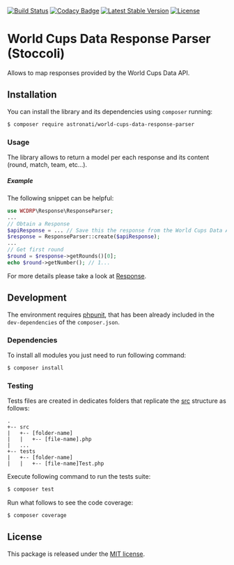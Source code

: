 [![Build Status](https://travis-ci.org/astronati/php-world-cups-data-response-parser.svg?branch=master)](https://travis-ci.org/astronati/php-world-cups-data-response-parser)
[![Codacy Badge](https://api.codacy.com/project/badge/Grade/b58fe33c44264d56946fb12331100a6e)](https://www.codacy.com/app/astronati/php-world-cups-data-response-parser?utm_source=github.com&amp;utm_medium=referral&amp;utm_content=astronati/php-world-cups-data-response-parser&amp;utm_campaign=Badge_Grade)
[![Latest Stable Version](https://poser.pugx.org/astronati/world-cups-data-response-parser/v/stable)](https://packagist.org/packages/astronati/world-cups-data-response-parser)
[![License](https://poser.pugx.org/astronati/world-cups-data-response-parser/license)](https://packagist.org/packages/astronati/world-cups-data-response-parser)

# World Cups Data Response Parser (Stoccoli)
Allows to map responses provided by the World Cups Data API.

## Installation
You can install the library and its dependencies using `composer` running:
```sh
$ composer require astronati/world-cups-data-response-parser
```

### Usage
The library allows to return a model per each response and its content (round, match, team, etc...).

##### Example
The following snippet can be helpful:

```php
use WCDRP\Response\ResponseParser;
...
// Obtain a Response
$apiResponse = ... // Save this the response from the World Cups Data API
$response = ResponseParser::create($apiResponse);
...
// Get first round
$round = $response->getRounds()[0];
echo $round->getNumber(); // 1...
```

For more details please take a look at [Response](https://github.com/astronati/php-world-cups-data-response-parser/tree/master/src/Response).

## Development
The environment requires [phpunit](https://phpunit.de/), that has been already included in the `dev-dependencies` of the
`composer.json`.

### Dependencies
To install all modules you just need to run following command:

```sh
$ composer install
```

### Testing
Tests files are created in dedicates folders that replicate the
[src](https://github.com/astronati/php-world-cups-data-response-parser/tree/master/src) structure as follows:
```
.
+-- src
|   +-- [folder-name]
|   |   +-- [file-name].php
|   ...
+-- tests
|   +-- [folder-name]
|   |   +-- [file-name]Test.php
```

Execute following command to run the tests suite:
```sh
$ composer test
```

Run what follows to see the code coverage:
```sh
$ composer coverage
```

## License
This package is released under the [MIT license](LICENSE.md).

